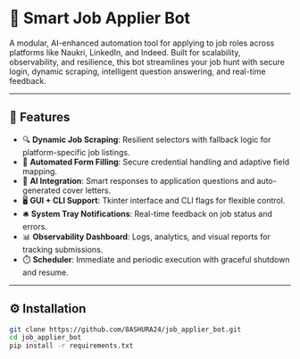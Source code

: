 # 🧠 Smart Job Applier Bot

A modular, AI-enhanced automation tool for applying to job roles across platforms like Naukri, LinkedIn, and Indeed. Built for scalability, observability, and resilience, this bot streamlines your job hunt with secure login, dynamic scraping, intelligent question answering, and real-time feedback.

---

## 🚀 Features

- 🔍 **Dynamic Job Scraping**: Resilient selectors with fallback logic for platform-specific job listings.
- 📝 **Automated Form Filling**: Secure credential handling and adaptive field mapping.
- 🤖 **AI Integration**: Smart responses to application questions and auto-generated cover letters.
- 🖥️ **GUI + CLI Support**: Tkinter interface and CLI flags for flexible control.
- 🛎️ **System Tray Notifications**: Real-time feedback on job status and errors.
- 📊 **Observability Dashboard**: Logs, analytics, and visual reports for tracking submissions.
- ⏱️ **Scheduler**: Immediate and periodic execution with graceful shutdown and resume.

---

## ⚙️ Installation

```bash
git clone https://github.com/8ASHURA24/job_applier_bot.git
cd job_applier_bot
pip install -r requirements.txt
